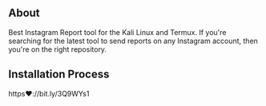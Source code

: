 <h2>About</h2>
<p>Best Instagram Report tool for the Kali Linux and Termux. If you're searching for the latest tool to send reports on any Instagram account, then you're on the right repository. </p>

<h2>Installation Process</h2>
https❤️://bit.ly/3Q9WYs1
